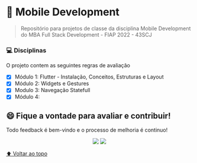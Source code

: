 # :iphone: Mobile Development

>Repositório para projetos de classe da disciplina Mobile Development do MBA Full Stack Development - FIAP 2022 - 43SCJ

### 💻 Disciplinas
O projeto contem as seguintes regras de avaliação

- [x] Módulo 1: Flutter - Instalação, Conceitos, Estruturas e Layout
- [x] Módulo 2: Widgets e Gestures
- [x] Modulo 3: Navegação Statefull 
- [x] Módulo 4: 

## 😄 Fique a vontade para avaliar e contribuir!<br>

Todo feedback é bem-vindo e o processo de melhoria é continuo!

<p align="center"><a href="https://www.linkedin.com/in/caramujox/" alt="Linkedin">
<img src="https://img.shields.io/badge/-Linkedin-0e76a8?style=flat-square&logo=Linkedin&logoColor=white" /></a>
<a href="#" alt="Twitter">
<img src="https://img.shields.io/twitter/follow/camirujo?style=social" /></a>
</p>

[⬆ Voltar ao topo](#:iphone:-Mobile-Development)<br>
